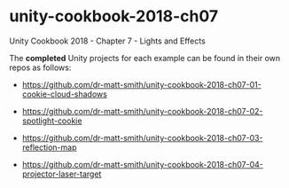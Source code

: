 # unity-cookbook-2018-ch07
Unity Cookbook 2018 - Chapter 7 - Lights and Effects

The **completed** Unity projects for each example can be found in their own repos as follows:

- https://github.com/dr-matt-smith/unity-cookbook-2018-ch07-01-cookie-cloud-shadows

- https://github.com/dr-matt-smith/unity-cookbook-2018-ch07-02-spotlight-cookie

- https://github.com/dr-matt-smith/unity-cookbook-2018-ch07-03-reflection-map

- https://github.com/dr-matt-smith/unity-cookbook-2018-ch07-04-projector-laser-target

